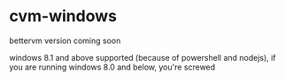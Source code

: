 # cvm-windows
bettervm version coming soon

windows 8.1 and above supported (because of powershell and nodejs), if you are running windows 8.0 and below, you're screwed
